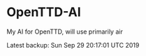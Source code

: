 # OpenTTD-AI
My AI for OpenTTD, will use primarily air

Latest backup: Sun Sep 29 20:17:01 UTC 2019
